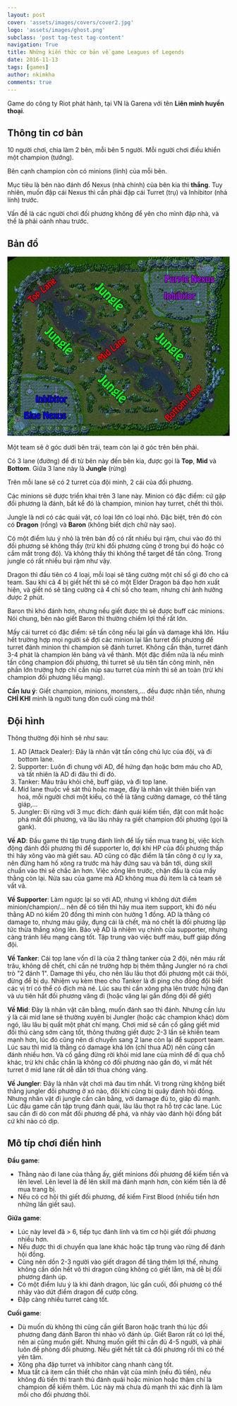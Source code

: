 ```yaml
---
layout: post
cover: 'assets/images/covers/cover2.jpg'
logo: 'assets/images/ghost.png'
subclass: 'post tag-test tag-content'
navigation: True
title: Những kiến thức cơ bản về game Leagues of Legends
date: 2016-11-13
tags: [games]
author: nkimkha
comments: true
---
```

Game do công ty Riot phát hành, tại VN là Garena với tên **Liên minh huyền thoại**.

Thông tin cơ bản
----------------
10 người chơi, chia làm 2 bên, mỗi bên 5 người. Mỗi người chơi điều khiển một champion (tướng).

Bên cạnh champion còn có minions (lính) của mỗi bên.

Mục tiêu là bên nào đánh đổ Nexus (nhà chính) của bên kia thì **thắng**. Tuy nhiên, muốn đập cái Nexus thì cần phải đập cái Turret (trụ) và Inhibitor (nhà lính) trước.

Vấn đề là các người chơi đối phương không để yên cho mình đập nhà, và thế là phải oánh nhau trước.

Bản đồ
------
![LOL maps](/assets/images/figures/league-of-legends-map.jpg)

Một team sẽ ở góc dưới bên trái, team còn lại ở góc trên bên phải.

Có 3 lane (đường) để đi từ bên này đến bên kia, được gọi là **Top**, **Mid** và **Bottom**. Giữa 3 lane này là **Jungle** (rừng)

Trên mỗi lane sẽ có 2 turret của đội mình, 2 cái của đối phương.

Các minions sẽ được triển khai trên 3 lane này. Minion có đặc điểm: cứ gặp đối phương là đánh, bất kể đó là champion, minion hay turret, chết thì thôi.

Jungle là nơi có các quái vật, có loại lớn có loại nhỏ. Đặc biệt, trên đó còn có **Dragon** (rồng) và **Baron** (không biết dịch chữ này sao).

Có một điểm lưu ý nhỏ là trên bản đồ có rất nhiều bụi rậm, chui vào đó thì đối phương sẽ không thấy (trừ khi đối phương cũng ở trong bụi đó hoặc có cắm mắt trong đó). Và không thấy thì không thể target để tấn công. Trong jungle có rất nhiều bụi rậm như vậy.

Dragon thì đầu tiên có 4 loại, mỗi loại sẽ tăng cường một chỉ số gì đó cho cả team. Sau khi cả 4 bị giết hết thì sẽ có một Elder Dragon bá đạo hơn xuất hiện, và giết nó sẽ tăng cường cả 4 chỉ số cho team, nhưng chỉ ảnh hưởng được 2 phút.

Baron thì khó đánh hơn, nhưng nếu giết được thì sẽ được buff các minions. Nói chung, bên nào giết Baron thì thường chiếm lợi thế rất lớn.

Mấy cái turret có đặc điểm: sẽ tấn công nếu lại gần và damage khá lớn. Hầu hết trường hợp mọi người sẽ đợi các minion lại lần turret đối phương để turret đánh minion thì champion sẽ đánh turret. Không cẩn thận, turret đánh 3-4 phát là champion lên bảng và về thành. Một đặc điểm nữa là nếu mình tấn công champion đối phương, thì turret sẽ ưu tiên tấn công mình, nên phần lớn trường hợp chỉ cần núp sau turret của mình thì sẽ an toàn (trừ khi champion đối phương liều mạng).

**Cần lưu ý**: Giết champion, minions, monsters,... đều được nhận tiền, nhưng **CHỈ KHI** mình là người tung đòn cuối cùng mà thôi!

Đội hình
--------
Thông thường đội hình sẽ như sau:
1. AD (Attack Dealer): Đây là nhân vật tấn công chủ lực của đội, và đi bottom lane.
2. Supporter: Luôn đi chung với AD, để hứng đạn hoặc bơm máu cho AD, và tất nhiên là AD đi đâu thì đi đó.
3. Tanker: Máu trâu khỏi chê, buff giáp, và đi top lane.
4. Mid lane thuộc về sát thủ hoặc mage, đây là nhân vật thiên biến vạn hoá, mỗi người chơi một kiểu, có thể là tăng cường damage, có thể tăng giáp,...
5. Jungler: Đi rừng với 3 mục đích: đánh quái kiếm tiền, đặt con mắt hoặc phá mắt đối phương, và lâu lâu nhảy ra giết champion đối phương (gọi là gank).

**Về AD**: Đầu game thì tập trung đánh lính để lấy tiền mua trang bị, việc kích động đánh đối phương thì để supporter lo, đợi khi HP của đối phương thấp thì hãy xông vào mà giết sau. AD cũng có đặc điểm là tấn công ở cự ly xa, nên đừng ham hố xông ra trước mà hãy đứng sau và bắn tới, dùng skill chuẩn vào thì sẽ chắc ăn hơn. Việc xông lên trước, chặn đầu là của mấy thằng còn lại. Nửa sau của game mà AD không mua đủ item là cả team sẽ vất vả.

**Về Supporter**: Làm ngược lại so với AD, nhưng vì không dứt điểm minion/champion/... nên để có tiền thì hãy mua item support, khi đó nếu thằng AD nó kiếm 20 đồng thì mình còn hưởng 1 đồng. AD là thằng có damage to, nhưng máu giấy, đụng cái là chết, mà nó chết là đối phương lập tức thừa thắng xông lên. Bảo vệ AD là nhiệm vụ chính của supporter, nhưng càng tránh liều mạng càng tốt. Tập trung vào việc buff máu, buff giáp đồng đội.

**Về Tanker**: Cái top lane vốn dĩ là của 2 thằng tanker của 2 đội, nên máu rất trâu, không dễ chết, chỉ cần né trường hợp bị thêm thằng Jungler nó ra chơi trò "2 đánh 1". Damage thì yếu, cho nên lâu lâu thọt đối phương một cái thôi, đừng để bị dụ. Nhiệm vụ kèm theo cho Tanker là đi ping cho đồng đội biết các vị trí có thể có địch mà né. Lúc sau thì cần xông pha lên trước hứng đạn và ưu tiên hất đối phương văng đi (hoặc văng lại gần đồng đội để giết)

**Về Mid**: Đây là nhân vật cân bằng, muốn đánh sao thì đánh. Nhưng cần lưu ý là cái mid lane sẽ thường xuyên bị Jungler (hoặc các champion khác) dòm ngó, lâu lâu bị quất một phát chí mạng. Chơi mid sẽ cần cố gắng giết mid đối thủ càng sớm càng tốt, thông thường giết được 2-3 lần sẽ khiến team mạnh hơn, lúc đó cũng nên di chuyển sang 2 lane còn lại để support team. Lúc sau thì mid là thằng có damage khá lớn (chỉ thua AD) nên cũng cần đánh nhiều hơn. Và cố gắng đừng rời khỏi mid lane của mình để đi qua chỗ khác, trừ khi chắc chắn là không có đối phương nào gần đó, vì mất hết turret ở mid lane rất dễ dẫn tới thua chóng váng.

**Về Jungler**: Đây là nhân vật chơi mà đau tim nhất. Vì trong rừng không biết thằng jungler đối phương ở xó nào, đôi khi cũng bị quây đánh hội đồng. Nhưng nhân vật đi jungle cần cân bằng, với damage đủ to, giáp đủ mạnh. Lúc đầu game cần tập trung đánh quái, lâu lâu thọt ra hỗ trợ các lane. Lúc sau cần đi dò con mắt đối phương để phá, và nhảy vào đánh hội đồng bất cứ khi nào có dịp.

Mô típ chơi điển hình
---------------------
**Đầu game**:
* Thằng nào đi lane của thằng ấy, giết minions đối phương để kiếm tiền và lên level. Lên level là để lên skill mà đánh mạnh hơn, còn kiếm tiền là để mua trang bị.
* Nếu có cơ hội thì giết đối phương, để kiếm First Blood (nhiều tiền hơn những lần giết sau).

**Giữa game**:
* Lúc này level đã > 6, tiếp tục đánh lính và tìm cơ hội giết đối phương nhiều hơn.
* Nếu được thì di chuyển qua lane khác hoặc tập trung vào rừng để đánh hội đồng.
* Cũng nên dồn 2-3 người vào giết dragon để tăng thêm lợi thế, nhưng không cần dồn hết vô thì dragon cũng không có giết lắm, mà dễ bị đối phương đánh úp.
* Có một điểm lưu ý là khi đánh dragon, lúc gần cuối, đối phương có thể nhảy vào dứt điểm dragon để cướp công.
* Đập càng nhiều turret càng tốt.

**Cuối game**:
* Dù muốn dù không thì cũng cần giết Baron hoặc tranh thủ lúc đối phương đang đánh Baron thì nhào vô đánh úp. Giết Baron rất có lợi thế, nên ai cũng muốn giết. Nhưng muốn giết thì cần đủ 4-5 người, và phải luôn đề phòng đối phương. Nếu giết hết tất cả đối phương rồi thì có thể yên tâm.
* Xông pha đập turret và inhibitor càng nhanh càng tốt.
* Mua tất cả item cần thiết cho nhân vật của mình (nếu đủ tiền), nếu không đủ tiền thì tranh thủ đánh quái hoặc minion hoặc thậm chí là champion để kiếm thêm. Lúc này mà chưa đủ mạnh thì xác định là làm mồi cho đối phương thôi.